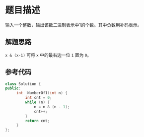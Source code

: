 # 题目描述

输入一个整数，输出该数二进制表示中1的个数。其中负数用补码表示。

## 解题思路

`x & (x-1)` 可将 `x` 中的最右边一位 `1` 置为 `0`。

## 参考代码

```cpp
class Solution {
public:
     int  NumberOf1(int n) {
         int cnt = 0;
         while (n) {
             n = n & (n - 1);
             cnt++;
         }
         return cnt;
     }
};
```
